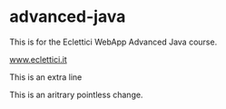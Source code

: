 # advanced-java
This is for the Eclettici WebApp Advanced Java course.

www.eclettici.it

This is an extra line

This is an aritrary pointless change.

